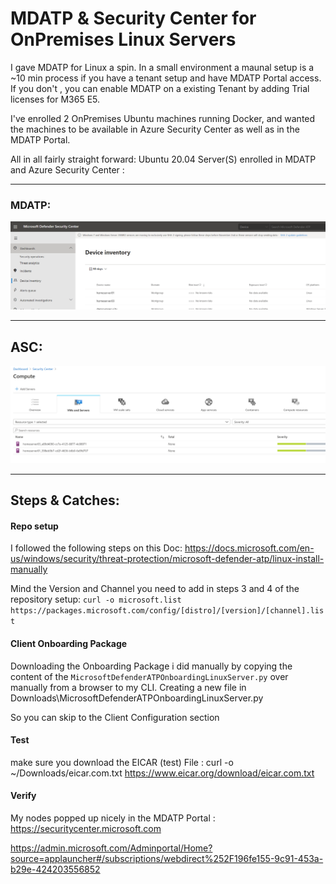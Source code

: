 # MDATP & Security Center for OnPremises Linux Servers


I gave MDATP for Linux a spin. In a small environment a maunal setup is a ~10 min process if you have a tenant setup and have MDATP Portal access.
If you don't , you can enable MDATP on a existing Tenant by adding Trial licenses for M365 E5.

I've enrolled 2 OnPremises Ubuntu machines running Docker, and wanted the machines to be available in Azure Security Center as well as in the MDATP Portal. 

All in all fairly straight forward: Ubuntu 20.04 Server(S) enrolled in MDATP and Azure Security Center : 

----------------
### MDATP:

![Screenshot](https://github.com/verboompj/Other/blob/master/Pictures/wdatpdevices.PNG)

-----------------
## ASC: 

![Screenshot](https://github.com/verboompj/Other/blob/master/Pictures/securitycenter.PNG)

-----------------

## Steps & Catches: 

#### Repo setup
I followed the following steps on this Doc: https://docs.microsoft.com/en-us/windows/security/threat-protection/microsoft-defender-atp/linux-install-manually 

Mind the Version and Channel you need to add in steps 3 and 4 of the repository setup:
`curl -o microsoft.list https://packages.microsoft.com/config/[distro]/[version]/[channel].list`

#### Client Onboarding Package
Downloading the Onboarding Package i did manually by copying the content of the `MicrosoftDefenderATPOnboardingLinuxServer.py` over manually from a browser to my CLI.
Creating a new file in Downloads\MicrosoftDefenderATPOnboardingLinuxServer.py 

So you can skip to the Client Configuration section

#### Test 

make sure you download the EICAR (test) File : curl -o ~/Downloads/eicar.com.txt https://www.eicar.org/download/eicar.com.txt

#### Verify

My nodes popped up nicely in the MDATP Portal : https://securitycenter.microsoft.com 




https://admin.microsoft.com/Adminportal/Home?source=applauncher#/subscriptions/webdirect%252F196fe155-9c91-453a-b29e-424203556852
